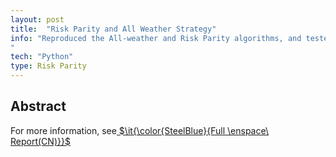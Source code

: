 ```yaml
---
layout: post
title:  "Risk Parity and All Weather Strategy"
info: "Reproduced the All-weather and Risk Parity algorithms, and tested their profitability on Chinese assets, and optimized Risk Parity portfolio by using Principal Component Analysis
"
tech: "Python"
type: Risk Parity
---
```

## Abstract

For more information, see[ $\it{\color{SteelBlue}{Full \enspace\ Report(CN)}}$ ](../assets/pdfs/genetic_programming_ppt.pdf "Risk Parity")
